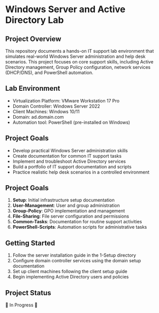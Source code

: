 <h1>Windows Server and Active Directory Lab</h1>

<h2>Project Overview</h2>
This repository documents a hands-on IT support lab environment that simulates real-world Windows Server administration and help desk scenarios. This project focuses on core support skills, including Active Directory management, Group Policy configuration, network services (DHCP/DNS), and PowerShell automation.

<h2>Lab Environment</h2>

* Virtualization Platform: VMware Workstation 17 Pro
* Domain Controller: Windows Server 2022
* Client Machines: Windows 10/11
* Domain: ad.domain.com
* Automation tool: PowerShell (pre-installed on Windows)

<h2>Project Goals</h2>

- Develop practical Windows Server administration skills
- Create documentation for common IT support tasks
- Implement and troubleshoot Active Directory services
- Build a portfolio of IT support documentation and scripts
- Practice realistic help desk scenarios in a controlled environment

<h2>Project Goals</h2>

1. __Setup__: Initial infrastructure setup documentation
2. __User-Management__: User and group administration
3. __Group-Policy__: GPO implementation and management
4. __File-Sharing__: File server configuration and permissions
5. __Common-Tasks__: Documentation for routine support activities
6. __PowerShell-Scripts__: Automation scripts for administrative tasks

<h2>Getting Started</h2>

1. Follow the server installation guide in the 1-Setup directory
2. Configure domain controller services using the domain setup documentation
3. Set up client machines following the client setup guide
4. Begin implementing Active Directory users and policies

<h2>Project Status</h2>
🚧 In Progress 🚧
